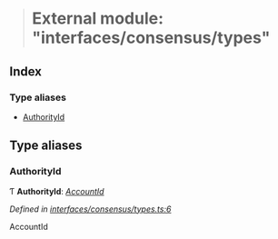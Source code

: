 > # External module: "interfaces/consensus/types"

## Index

### Type aliases

* [AuthorityId](_interfaces_consensus_types_.md#authorityid)

## Type aliases

###  AuthorityId

Ƭ **AuthorityId**: *[AccountId](../classes/_primitive_generic_accountid_.accountid.md)*

*Defined in [interfaces/consensus/types.ts:6](https://github.com/polkadot-js/api/blob/724c4b8/packages/types/src/interfaces/consensus/types.ts#L6)*

AccountId